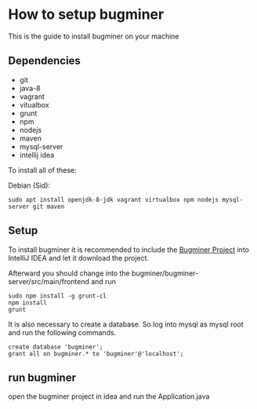 # How to setup bugminer

This is the guide to install bugminer on your machine

## Dependencies

-	git
-	java-8
-	vagrant
-	vitualbox
-	grunt
-	npm
-	nodejs
-	maven
-	mysql-server
-	intellij idea

To install all of these:

Debian (Sid):

	sudo apt install openjdk-8-jdk vagrant virtualbox npm nodejs mysql-server git maven

## Setup

To install bugminer it is recommended to include the [Bugminer
Project](https://gihtub.com/bugminer/bugminer/) into IntelliJ IDEA and let it
download the project.

Afterward you should change into the bugminer/bugminer-server/src/main/frontend
and run

	sudo npm install -g grunt-cl
	npm install
	grunt

It is also necessary to create a database. So log into mysql as mysql root and
run the following commands.

	create database 'bugminer';
	grant all on bugminer.* to 'bugminer'@'localhost';

## run bugminer
open the bugminer project in idea and run the Application.java
